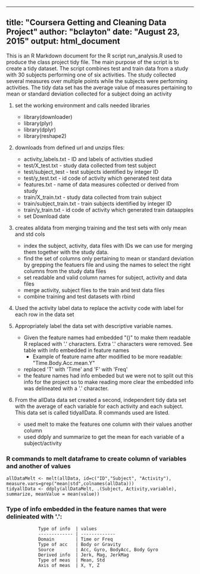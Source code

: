  
---
title: "Coursera Getting and Cleaning Data Project"
author: "bclayton"
date: "August 23, 2015"
output: html_document
---
This is an R Markdown document for the R script run_analysis.R used to produce 
the class project tidy file.  The main purpose of the script is to create a 
tidy dataset.  The script combines test and train data from a study with 30 subjects
performing one of six activities.  The study collected several measures over multiple 
points while the subjects were performing activities.  The tidy data set has
the average value of measures pertaining to mean or standard deviation
collected for a subject doing an activity

 

1. set the working environment and calls needed libraries
    + library(downloader)
    + library(plyr)
    + library(dplyr)
    + library(reshape2)

2. downloads from defined url and unzips files: 
    + activity_labels.txt  - ID and labels of activities studied
    + test/X_test.txt  - study data collected from test subject
    + test/subject_test - test subjects identified by integer ID
    + test/y_test.txt - id code of activity which generated test data
    + features.txt - name of data measures collected or derived from study
    + train/X_train.txt - study data collected from train subject
    + train/subject_train.txt - train subjects identified by integer ID
    + train/y_train.txt - id code of activity which generated train dataapples
    + set Download date

3. creates alldata from merging training and the test sets with 
 only mean and std cols
    +  index the subject, activity, data files with IDs we can use for merging them together with the study data.   
    + find the set of columns only pertaining to mean or standard deviation by grepping the featuers file and using the names to select the right columns from the study data files
    + set readable and valid column names for subject, activity and data files
    + merge activity, subject files to the train and test data files
    + combine training and test datasets with rbind
4. Used the activity label data to replace the activity code with label for each row in the data set  
5. Appropriately label the data set with descriptive variable names. 
    + Given the feature names had embedded "()" to make them readable R replaced with '.' characters. Extra '.' characters were removed.  See table with info embedded in feature names
        - Example of feature name after modified to be more readable: "Time.Body.Acc.mean.Y"
    + replaced 'T' with 'Time' and 'F' with 'Freq' 
    + the feature names had info embeded but we were not to split out this info for the project so to make reading more clear the embedded info was delineated with a '.' character. 
6. From the allData data set created a second, independent tidy data set with the average of each variable for each activity and each subject. This data set is called tidyallData.  R commands used are listed.
    + used melt to make the features one column with their values another column
    + used ddply and summarize to get the mean for each variable of a subject/activity

### R commands to melt dataframe to create column of variables and another of values                  
``` 
allDataMelt <- melt(allData, id=c("ID","Subject", "Activity"), measure.vars=grep("mean|std",colnames(allData)))
tidyallData <- ddply(allDataMelt, .(Subject, Activity,variable), summarize, meanValue = mean(value))
```

### Type of info embedded in the feature names that were delinieated with '.':  
                Type of info  | values
                ------------- | -------------
                Domain        | Time or Freq
                Type of acc   | Body or Gravity 
                Source        | Acc, Gyro, BodyAcc, Body Gyro
                Derived info  | Jerk, Mag, JerkMag
                Type of meas  | Mean, Std 
                Axis of meas  | X, Y, Z
            
